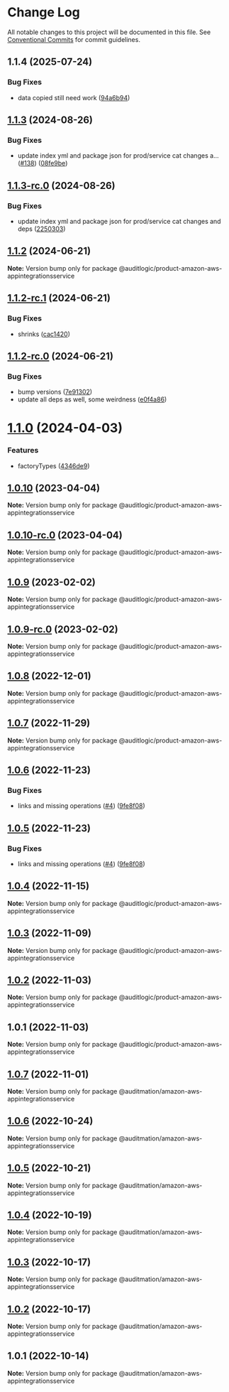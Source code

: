 # Change Log

All notable changes to this project will be documented in this file.
See [Conventional Commits](https://conventionalcommits.org) for commit guidelines.

## 1.1.4 (2025-07-24)


### Bug Fixes

* data copied still need work ([94a6b94](https://github.com/zerobias-org/product/commit/94a6b942fb0516367548599d739529536132755a))





## [1.1.3](https://github.com/auditlogic/product/compare/@auditlogic/product-amazon-aws-appintegrationsservice@1.1.2...@auditlogic/product-amazon-aws-appintegrationsservice@1.1.3) (2024-08-26)


### Bug Fixes

* update index yml and package json for prod/service cat changes a… ([#138](https://github.com/auditlogic/product/issues/138)) ([08fe9be](https://github.com/auditlogic/product/commit/08fe9beb1c8457462a19bc69caa02e6212d97e1a))





## [1.1.3-rc.0](https://github.com/auditlogic/product/compare/@auditlogic/product-amazon-aws-appintegrationsservice@1.1.2...@auditlogic/product-amazon-aws-appintegrationsservice@1.1.3-rc.0) (2024-08-26)


### Bug Fixes

* update index yml and package json for prod/service cat changes and deps ([2250303](https://github.com/auditlogic/product/commit/225030363a363608240135b7ebed386b28f01e4b))





## [1.1.2](https://github.com/auditlogic/product/compare/@auditlogic/product-amazon-aws-appintegrationsservice@1.1.2-rc.1...@auditlogic/product-amazon-aws-appintegrationsservice@1.1.2) (2024-06-21)

**Note:** Version bump only for package @auditlogic/product-amazon-aws-appintegrationsservice





## [1.1.2-rc.1](https://github.com/auditlogic/product/compare/@auditlogic/product-amazon-aws-appintegrationsservice@1.1.2-rc.0...@auditlogic/product-amazon-aws-appintegrationsservice@1.1.2-rc.1) (2024-06-21)


### Bug Fixes

* shrinks ([cac1420](https://github.com/auditlogic/product/commit/cac14200fefcd8183ab69fe89a47bd3f70f563e9))





## [1.1.2-rc.0](https://github.com/auditlogic/product/compare/@auditlogic/product-amazon-aws-appintegrationsservice@1.1.0...@auditlogic/product-amazon-aws-appintegrationsservice@1.1.2-rc.0) (2024-06-21)


### Bug Fixes

* bump versions ([7e91302](https://github.com/auditlogic/product/commit/7e913023b8b312150ed7762c32fbbe616be71de5))
* update all deps as well, some weirdness ([e0f4a86](https://github.com/auditlogic/product/commit/e0f4a864714e2d3de6bbf3da014d5312fe53be2f))





# [1.1.0](https://github.com/auditlogic/product/compare/@auditlogic/product-amazon-aws-appintegrationsservice@1.0.10...@auditlogic/product-amazon-aws-appintegrationsservice@1.1.0) (2024-04-03)


### Features

* factoryTypes ([4346de9](https://github.com/auditlogic/product/commit/4346de92693aee892fccf725338ffc7b80ab182b))





## [1.0.10](https://github.com/auditlogic/product/compare/@auditlogic/product-amazon-aws-appintegrationsservice@1.0.9...@auditlogic/product-amazon-aws-appintegrationsservice@1.0.10) (2023-04-04)

**Note:** Version bump only for package @auditlogic/product-amazon-aws-appintegrationsservice





## [1.0.10-rc.0](https://github.com/auditlogic/product/compare/@auditlogic/product-amazon-aws-appintegrationsservice@1.0.9...@auditlogic/product-amazon-aws-appintegrationsservice@1.0.10-rc.0) (2023-04-04)

**Note:** Version bump only for package @auditlogic/product-amazon-aws-appintegrationsservice





## [1.0.9](https://github.com/auditlogic/product/compare/@auditlogic/product-amazon-aws-appintegrationsservice@1.0.8...@auditlogic/product-amazon-aws-appintegrationsservice@1.0.9) (2023-02-02)

**Note:** Version bump only for package @auditlogic/product-amazon-aws-appintegrationsservice





## [1.0.9-rc.0](https://github.com/auditlogic/product/compare/@auditlogic/product-amazon-aws-appintegrationsservice@1.0.8...@auditlogic/product-amazon-aws-appintegrationsservice@1.0.9-rc.0) (2023-02-02)

**Note:** Version bump only for package @auditlogic/product-amazon-aws-appintegrationsservice





## [1.0.8](https://github.com/auditlogic/product/compare/@auditlogic/product-amazon-aws-appintegrationsservice@1.0.7...@auditlogic/product-amazon-aws-appintegrationsservice@1.0.8) (2022-12-01)

**Note:** Version bump only for package @auditlogic/product-amazon-aws-appintegrationsservice





## [1.0.7](https://github.com/auditlogic/product/compare/@auditlogic/product-amazon-aws-appintegrationsservice@1.0.6...@auditlogic/product-amazon-aws-appintegrationsservice@1.0.7) (2022-11-29)

**Note:** Version bump only for package @auditlogic/product-amazon-aws-appintegrationsservice





## [1.0.6](https://github.com/auditlogic/product/compare/@auditlogic/product-amazon-aws-appintegrationsservice@1.0.4...@auditlogic/product-amazon-aws-appintegrationsservice@1.0.6) (2022-11-23)


### Bug Fixes

* links and missing operations ([#4](https://github.com/auditlogic/product/issues/4)) ([9fe8f08](https://github.com/auditlogic/product/commit/9fe8f08fe7c57fdb79f991ac35bd6ac2e7dcad38))





## [1.0.5](https://github.com/auditlogic/product/compare/@auditlogic/product-amazon-aws-appintegrationsservice@1.0.4...@auditlogic/product-amazon-aws-appintegrationsservice@1.0.5) (2022-11-23)


### Bug Fixes

* links and missing operations ([#4](https://github.com/auditlogic/product/issues/4)) ([9fe8f08](https://github.com/auditlogic/product/commit/9fe8f08fe7c57fdb79f991ac35bd6ac2e7dcad38))





## [1.0.4](https://github.com/auditlogic/product/compare/@auditlogic/product-amazon-aws-appintegrationsservice@1.0.3...@auditlogic/product-amazon-aws-appintegrationsservice@1.0.4) (2022-11-15)

**Note:** Version bump only for package @auditlogic/product-amazon-aws-appintegrationsservice





## [1.0.3](https://github.com/auditlogic/product/compare/@auditlogic/product-amazon-aws-appintegrationsservice@1.0.2...@auditlogic/product-amazon-aws-appintegrationsservice@1.0.3) (2022-11-09)

**Note:** Version bump only for package @auditlogic/product-amazon-aws-appintegrationsservice





## [1.0.2](https://github.com/auditlogic/product/compare/@auditlogic/product-amazon-aws-appintegrationsservice@1.0.1...@auditlogic/product-amazon-aws-appintegrationsservice@1.0.2) (2022-11-03)

**Note:** Version bump only for package @auditlogic/product-amazon-aws-appintegrationsservice





## 1.0.1 (2022-11-03)

**Note:** Version bump only for package @auditlogic/product-amazon-aws-appintegrationsservice





## [1.0.7](https://github.com/auditmation/store-content/compare/@auditmation/amazon-aws-appintegrationsservice@1.0.6...@auditmation/amazon-aws-appintegrationsservice@1.0.7) (2022-11-01)

**Note:** Version bump only for package @auditmation/amazon-aws-appintegrationsservice





## [1.0.6](https://github.com/auditmation/store-content/compare/@auditmation/amazon-aws-appintegrationsservice@1.0.5...@auditmation/amazon-aws-appintegrationsservice@1.0.6) (2022-10-24)

**Note:** Version bump only for package @auditmation/amazon-aws-appintegrationsservice





## [1.0.5](https://github.com/auditmation/store-content/compare/@auditmation/amazon-aws-appintegrationsservice@1.0.4...@auditmation/amazon-aws-appintegrationsservice@1.0.5) (2022-10-21)

**Note:** Version bump only for package @auditmation/amazon-aws-appintegrationsservice





## [1.0.4](https://github.com/auditmation/store-content/compare/@auditmation/amazon-aws-appintegrationsservice@1.0.3...@auditmation/amazon-aws-appintegrationsservice@1.0.4) (2022-10-19)

**Note:** Version bump only for package @auditmation/amazon-aws-appintegrationsservice





## [1.0.3](https://github.com/auditmation/store-content/compare/@auditmation/amazon-aws-appintegrationsservice@1.0.2...@auditmation/amazon-aws-appintegrationsservice@1.0.3) (2022-10-17)

**Note:** Version bump only for package @auditmation/amazon-aws-appintegrationsservice





## [1.0.2](https://github.com/auditmation/store-content/compare/@auditmation/amazon-aws-appintegrationsservice@1.0.1...@auditmation/amazon-aws-appintegrationsservice@1.0.2) (2022-10-17)

**Note:** Version bump only for package @auditmation/amazon-aws-appintegrationsservice





## 1.0.1 (2022-10-14)

**Note:** Version bump only for package @auditmation/amazon-aws-appintegrationsservice
